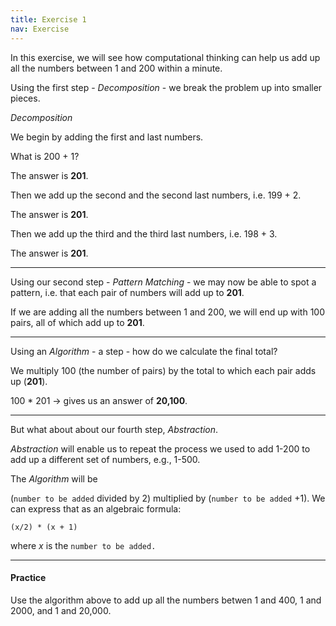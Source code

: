 ```yaml
---
title: Exercise 1
nav: Exercise
---
```


In this exercise, we will see how computational thinking can help us add up all the numbers between 1 and 200 within a minute.

Using the first step - *Decomposition* - we break the problem up into smaller pieces.

*Decomposition*

We begin by adding the first and last numbers.

What is 200 + 1?

The answer is **201**.

Then we add up the second and the second last numbers, i.e. 199 + 2.

The answer is **201**.

Then we add up the third and the third last numbers, i.e. 198 + 3.

The answer is **201**.

-------

Using our second step - *Pattern Matching* - we may now be able to spot a pattern, i.e. that each pair of numbers will add up to **201**.

If we are adding all the numbers between 1 and 200, we will end up with 100 pairs, all of which add up to **201**.

-------

Using an *Algorithm* - a step - how do we calculate the final total?

We multiply 100 (the number of pairs) by the total to which each pair adds up (**201**).

100 * 201 -> gives us an answer of **20,100**.

-------

But what about about our fourth step, *Abstraction*. 

*Abstraction* will enable us to repeat the process we used to add 1-200 to add up a different set of numbers, e.g., 1-500.

The *Algorithm* will be 

(`number to be added` divided by 2) multiplied by (`number to be added` +1). We can express that as an algebraic formula:

`(x/2) * (x + 1)`

where *x* is the `number to be added.`

-------------

#### Practice

Use the algorithm above to add up all the numbers betwen 1 and 400, 1 and 2000, and 1 and 20,000.
